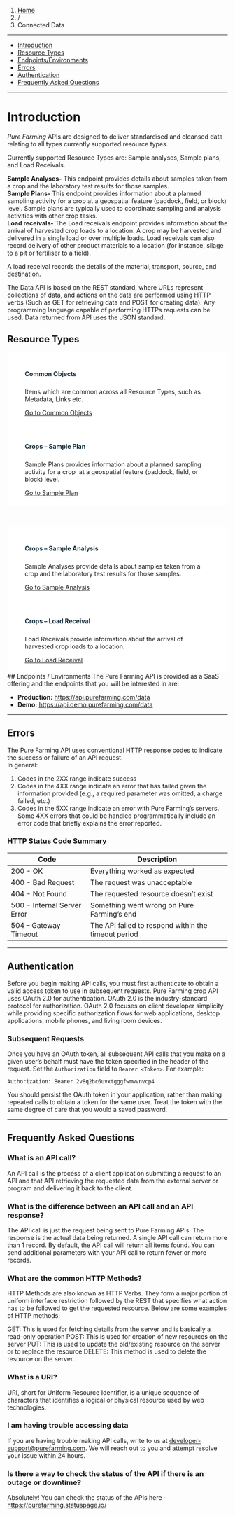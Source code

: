 <div class="wpb_wrapper">
  <div class="fbc fbc-page">
    <div class="fbc-wrap">
      <ol class="fbc-items" itemscope="" itemtype="https://schema.org/BreadcrumbList">
        <li itemprop="itemListElement" itemscope="" itemtype="https://schema.org/ListItem">
          <span itemprop="name">
            <a itemprop="item" href="https://developer.purefarming.com/home/">
              <i class="fa fa-home" aria-hidden="true"></i>Home                    </a>
          </span>
          <meta itemprop="position" content="1">
          </li>
          <li>
          <span class="fbc-separator">/</span></li>
        <li itemprop="itemListElement" itemscope="" itemtype="https://schema.org/ListItem">
        <span itemprop="name">Connected Data</span>
          <meta itemprop="position" content="2">
        </li>
      </ol>
      <div class="clearfix"></div>
    </div>
  </div>
</div>

---
- [Introduction](#introduction)
- [Resource Types](#resource-types)
- [Endpoints/Environments](#endpoints-environments)
- [Errors](#errors)
- [Authentication](#authentication)
- [Frequently Asked Questions](#frequently-asked-questions)
---

# Introduction
*Pure Farming* APIs are designed to deliver standardised and cleansed data relating to all types currently supported resource types. 

Currently supported Resource Types are: Sample analyses, Sample plans, and Load Receivals.  

**Sample Analyses-** This endpoint provides details about samples taken from a crop and the laboratory test results for those samples.  
**Sample Plans-** This endpoint provides information about  a planned sampling activity for a crop  at a geospatial feature (paddock, field, or block) level. Sample plans are typically used to coordinate sampling and analysis activities with other crop tasks.  
**Load receivals-** The Load receivals endpoint provides information about the arrival of harvested crop loads to a location. A crop may be harvested and delivered in a single load or over multiple loads. Load receivals can also record delivery of other product materials to a location (for instance, silage to a pit or fertiliser to a field).

A load receival records the details of the material, transport, source, and destination.  

The Data API is based on the REST standard, where URLs represent collections of data, and actions on the data are performed using HTTP verbs (Such as GET for retrieving data and POST for creating data). Any programming language capable of performing HTTPs requests can be used. Data returned from API uses the JSON standard.  

## Resource Types
<div class="vc_row wpb_row vc_inner vc_row-fluid">
    <div class="wpb_column vc_column_container vc_col-sm-6">
        <div class="vc_column-inner">
            <div class="wpb_wrapper">
                <div class="minti_boxedholder manualBox  clearfix" style="padding: 40px 40px 20px 40px; margin: 0px 0px 0px 0px; background-color: #ffffff; border-radius: 2px; border-width: 1px; border-color: #e1e1e1; ">
                    <h4 class="headline font-inherit fontsize-inherit fontweight-inherit lh-inherit align-left transform-inherit " style="margin: 0 0 0 0; color: #18303d;">Common Objects</h4>
                    <div class="spacer" style="height: 10px;"></div>
	                <div class="wpb_text_column wpb_content_element  sevenText">
                        <div class="wpb_wrapper">
                            <p>Items which are common across all Resource Types, such as Metadata, Links etc.</p>
                        </div>
                    </div>
                    <a href="https://developer.purefarming.com/docs/resource-types/common-objects" target="_self" class="button button-appear color-3 medium " style="border-radius: 2px;">
                        <span>Go to Common Objects<i class="fa fa-chevron-right"></i></span>
                    </a>
                </div>
            </div>
        </div>
    </div>
    <div class="wpb_column vc_column_container vc_col-sm-6">
        <div class="vc_column-inner">
            <div class="wpb_wrapper">
                <div class="minti_boxedholder manualBox  clearfix" style="padding: 40px 40px 20px 40px; margin: 0px 0px 0px 0px; background-color: #ffffff; border-radius: 2px; border-width: 1px; border-color: #e1e1e1; ">
                    <h4 class="headline font-inherit fontsize-inherit fontweight-inherit lh-inherit align-left transform-inherit " style="margin: 0 0 0 0; color: #18303d;">Crops – Sample Plan</h4>
                    <div class="spacer" style="height: 10px;"></div>
                    <div class="wpb_text_column wpb_content_element  sevenText">
                        <div class="wpb_wrapper">
                            <p><span data-contrast="auto">Sample Plans provides information about a planned sampling activity for a crop&nbsp; at a geospatial feature (paddock, field, or block) level.</span></p>
                        </div>
                    </div>
                    <a href="https://developer.purefarming.com/connected-data/sample-plan" target="_self" class="button button-appear color-3 medium " style="border-radius: 2px;"><span>Go to Sample Plan<i class="fa fa-chevron-right"></i></span></a>
                </div>
            </div>
        </div>
    </div>
</div>
<div class="spacer" style="height: 50px;"></div>
<div class="vc_row wpb_row vc_inner vc_row-fluid">
    <div class="wpb_column vc_column_container vc_col-sm-6">
        <div class="vc_column-inner">
            <div class="wpb_wrapper">
                <div class="minti_boxedholder manualBox  clearfix" style="padding: 40px 40px 20px 40px; margin: 0px 0px 0px 0px; background-color: #ffffff; border-radius: 2px; border-width: 1px; border-color: #e1e1e1; ">
                    <h4 class="headline font-inherit fontsize-inherit fontweight-inherit lh-inherit align-left transform-inherit " style="margin: 0 0 0 0; color: #18303d;">Crops – Sample Analysis</h4>
                    <div class="spacer" style="height: 10px;"></div>
                    <div class="wpb_text_column wpb_content_element  sevenText">
                        <div class="wpb_wrapper">
                            <p><span data-contrast="auto">Sample Analyses provide details about samples taken from a crop and the laboratory test results for those samples.&nbsp;</span></p>
                        </div>
                    </div>
                    <a href="https://developer.purefarming.com/connected-data/sample-analysis" target="_self" class="button button-appear color-3 medium " style="border-radius: 2px;"><span>Go to Sample Analysis<i class="fa fa-chevron-right"></i></span></a>
                </div>
            </div>
        </div>
    </div>
    <div class="wpb_column vc_column_container vc_col-sm-6">
        <div class="vc_column-inner">
            <div class="wpb_wrapper">
                <div class="minti_boxedholder manualBox  clearfix" style="padding: 40px 40px 20px 40px; margin: 0px 0px 0px 0px; background-color: #ffffff; border-radius: 2px; border-width: 1px; border-color: #e1e1e1; ">
                    <h4 class="headline font-inherit fontsize-inherit fontweight-inherit lh-inherit align-left transform-inherit " style="margin: 0 0 0 0; color: #18303d;">Crops – Load Receival</h4>
                    <div class="spacer" style="height: 10px;"></div>
                    <div class="wpb_text_column wpb_content_element  sevenText">
                        <div class="wpb_wrapper">
                            <p><span data-contrast="auto">Load Receivals provide information about the arrival of harvested crop loads to a location.&nbsp;</span></p>
                        </div>
                    </div>
                    <a href="https://developer.purefarming.com/connected-data/load-receival" target="_self" class="button button-appear color-3 medium " style="border-radius: 2px;"><span>Go to Load Receival<i class="fa fa-chevron-right"></i></span></a>
                </div>
            </div>
        </div>
    </div>
</div>
## Endpoints / Environments
The Pure Farming API is provided as a SaaS offering and the endpoints that you will be interested in are: 

- **Production:** https://api.purefarming.com/data  
- **Demo:** https://api.demo.purefarming.com/data 

---

## Errors
The Pure Farming API uses conventional HTTP response codes to indicate the success or failure of an API request.  
In general:
1. Codes in the 2XX range indicate success 
2. Codes in the 4XX range indicate an error that has failed given the information provided (e.g., a required parameter was omitted, a charge failed, etc.) 
3. Codes in the 5XX range indicate an error with Pure Farming’s servers.  
Some 4XX errors that could be handled programmatically include an error code that briefly explains the error reported.  

### HTTP Status Code Summary 

| Code | Description |
| ---- | ----------- |
| 200 - OK | Everything worked as expected |
| 400 - Bad Request | The request was unacceptable |
| 404 - Not Found | The requested resource doesn’t exist |
| 500 - Internal Server Error | Something went wrong on Pure Farming’s end |
| 504 – Gateway Timeout | The API failed to respond within the timeout period |

---

## Authentication
Before you begin making API calls, you must first authenticate to obtain a valid access token to use in subsequent requests. Pure Farming crop API uses OAuth 2.0 for authentication. OAuth 2.0 is the industry-standard protocol for authorization. OAuth 2.0 focuses on client developer simplicity while providing specific authorization flows for web applications, desktop applications, mobile phones, and living room devices.  

### Subsequent Requests 

Once you have an OAuth token, all subsequent API calls that you make on a given user’s behalf must have the token specified in the header of the request. Set the `Authorization` field to `Bearer <Token>`. For example: 

```
Authorization: Bearer 2v8q2bc6uvxtgggfwmwvnvcp4 
```

You should persist the OAuth token in your application, rather than making repeated calls to obtain a token for the same user. Treat the token with the same degree of care that you would a saved password.  

---

## Frequently Asked Questions
### What is an API call? 

An API call is the process of a client application submitting a request to an API and that API retrieving the requested data from the external server or program and delivering it back to the client.  

### What is the difference between an API call and an API response? 

The API call is just the request being sent to Pure Farming APIs. The response is the actual data being returned. A single API call can return more than 1 record. By default, the API call will return all items found. You can send additional parameters with your API call to return fewer or more records. 

### What are the common HTTP Methods? 

HTTP Methods are also known as HTTP Verbs. They form a major portion of uniform interface restriction followed by the REST that specifies what action has to be followed to get the requested resource. Below are some examples of HTTP methods: 

GET: This is used for fetching details from the server and is basically a read-only operation
POST: This is used for creation of new resources on the server
PUT: This is used to update the old/existing resource on the server or to replace the resource
DELETE: This method is used to delete the resource on the server.  

### What is a URI? 

URI, short for Uniform Resource Identifier, is a unique sequence of characters that identifies a logical or physical resource used by web technologies.  

### I am having trouble accessing data 

If you are having trouble making API calls, write to us at developer-support@purefarming.com. We will reach out to you and attempt resolve your issue within 24 hours.  

### Is there a way to check the status of the API if there is an outage or downtime? 
 
Absolutely! You can check the status of the APIs here – https://purefarming.statuspage.io/ 